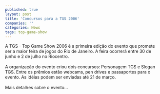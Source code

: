 ```yaml
---
published: true
layout: post
title: 'Concursos para a TGS 2006'
companies: ''
categories: News
tags: top-game-show
---
```

A TGS - Top Game Show 2006 &eacute; a primeira edi&ccedil;&atilde;o do evento que promete ser a maior feira de jogos do Rio de Janeiro. A feira ocorrer&aacute; entre 30 de junho e 2 de julho no Riocentro.<br /><br />A organiza&ccedil;&atilde;o do evento criou dois concursos: Personagem TGS e Slogan TGS. Entre os pr&ecirc;mios est&atilde;o webcams, pen drives e passaportes para o evento. As id&eacute;ias podem ser enviadas at&eacute; 21 de mar&ccedil;o.<br /><br />Mais detalhes sobre o evento...

